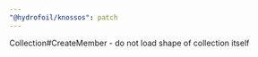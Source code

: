 ```yaml
---
"@hydrofoil/knossos": patch
---
```


Collection#CreateMember - do not load shape of collection itself
